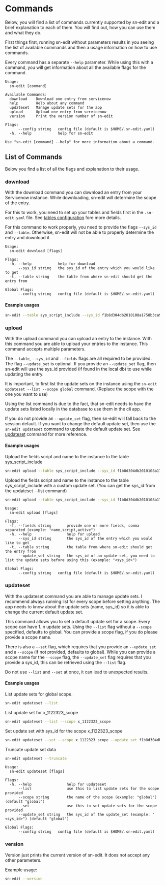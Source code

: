 # Commands

Below, you will find a list of commands currently supported by sn-edit and a brief explanation to each of them.
You will find out, how you can use them and what they do.

First things first, running sn-edit without parameters results in you seeing the list of available commands and then
a usage information on how to use commands.

Every command has a separate `--help` parameter. While using this with a command, you will get information about all the
available flags for the command. 

```
Usage:
  sn-edit [command]

Available Commands:
  download    Download one entry from servicenow
  help        Help about any command
  updateset   Manage update sets for the app
  upload      Upload one entry from servicenow
  version     Print the version number of sn-edit

Flags:
      --config string   config file (default is $HOME/.sn-edit.yaml)
  -h, --help            help for sn-edit

Use "sn-edit [command] --help" for more information about a command.

```

## List of Commands
Below you find a list of all the flags and explanation to their usage.

### download
With the download command you can download an entry from your Servicenow instance. While downloading, sn-edit will determine
the scope of the entry.

For this to work, you need to set up your tables and fields first in the `.sn-edit.yaml` file. 
See [tables configuration](configuration/README.md?id=app.tables) fore more details.  

For this command to work properly, you need to provide the flags `--sys_id` and `--table`.
Otherwise, sn-edit will not be able to properly determine the entry and download it.

```
Usage:
  sn-edit download [flags]

Flags:
  -h, --help            help for download
      --sys_id string   the sys_id of the entry which you would like to get
  -t, --table string    the table from where sn-edit should get the entry from

Global Flags:
      --config string   config file (default is $HOME/.sn-edit.yaml)

```

#### Example usages

```bash
sn-edit --table sys_script_include --sys_id f1b8d304db2010108a1758b3ca961967
```

### upload
With the upload command you can upload an entry to the instance. With this command you are able to upload your entries
to the instance. This command accepts multiple parameters.

The `--table`, `--sys_id` and `--fields` flags are all required to be provided. The flag `--update_set` is optional.
If you provide an `--update_set` flag, then sn-edit will use the sys_id provided (if found in the local db) to use
while updating the entry.

It is important, to first list the update sets on the instance using the `sn-edit updateset --list --scope global` command.
(Replace the scope with the one you want to use)

Using the list command is due to the fact, that sn-edit needs to have the update sets listed locally in the database to use them
in the cli app.

If you do not provide an `--update_set` flag, then sn-edit will fall back to the session default. If you want to change
the default update set, then use the `sn-edit updateset` command to update the default update set.
See [updateset](commands/README.md?id=updateset) command for more reference.

#### Example usages

Upload the fields script and name to the instance to the table sys_script_include
```bash
sn-edit upload --table sys_script_include --sys_id f1b8d304db2010108a1758b3cg96196x --fields script,name
```

Upload the fields script and name to the instance to the table sys_script_include with a custom update set.
(You can get the sys_id from the updateset --list command)
```bash
sn-edit upload --table sys_script_include --sys_id f1b8d304db2010108a1758b3cg96196x --fields script,name --update_set fgbjd304db2010108a1758b3cg96196x
```

```
Usage:
  sn-edit upload [flags]

Flags:
  -f, --fields string       provide one or more fields, comma separated (example: "name,script,active")
  -h, --help                help for upload
      --sys_id string       the sys_id of the entry which you would like to get
  -t, --table string        the table from where sn-edit should get the entry from
      --update_set string   the sys_id of an update set, you need to list the update sets before using this (example: "<sys_id>")

Global Flags:
      --config string   config file (default is $HOME/.sn-edit.yaml)

```

### updateset
With the updateset command you are able to manage update sets. I recommend always running list for every scope before setting anything.
The app needs to know about the update sets (name, sys_id) so it is able to change the current default update set.

This command allows you to set a default update set for a scope. Every scope can have 1..n update sets. Using the `--list` flag
without a `--scope` specified, defaults to global. You can provide a scope flag, if you do please provide a scope name.

There is also a `--set` flag, which requires that you provide an `--update_set` and a `--scope` (if not provided, defaults to global).
While you can provide a scope name for the `--scope` flag, the `--update_set` flag requires that you provide a sys_id,
this can be retrieved using the `--list` flag.

Do not use `--list` and `--set` at once, it can lead to unexpected results.

#### Example usages

List update sets for global scope.
```bash
sn-edit updateset --list
```

List update set for x_1122323_scope
```bash
sn-edit updateset --list --scope x_1122323_scope
```

Set update set with sys_id for the scope x_1122323_scope
```bash
sn-edit updateset --set --scope x_1122323_scope --update_set f1b8d304db2010108a1758b3cg96196x
```

Truncate update set data
```bash
sn-edit updateset --truncate
```

```
Usage:
  sn-edit updateset [flags]

Flags:
  -h, --help                help for updateset
      --list                use this to list update sets for the scope provided
      --scope string        the name of the scope (example: "global") (default "global")
      --set                 use this to set update sets for the scope provided
      --update_set string   the sys_id of the update_set (example: "<sys_id>") (default "global")

Global Flags:
      --config string   config file (default is $HOME/.sn-edit.yaml)

```

### version
Version just prints the current version of sn-edit. It does not accept any other parameters.

Example usage:
````bash
sn-edit --version
````